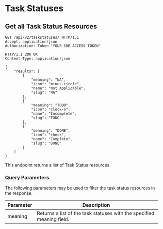 # Task Statuses

## Get all Task Status Resources

```http
GET /api/v2/taskstatuses/ HTTP/1.1
Accept: application/json
Authorization: Token "YOUR SDE ACCESS TOKEN"
```

```http
HTTP/1.1 200 OK
Content-Type: application/json

{
    "results": [
        {
            "meaning": "NA",
            "icon": "minus-circle",
            "name": "Not Applicable",
            "slug": "NA"
        },
        {
            "meaning": "TODO",
            "icon": "clock-o",
            "name": "Incomplete",
            "slug": "TODO"
        },
        {
            "meaning": "DONE",
            "icon": "check",
            "name": "Complete",
            "slug": "DONE"
        }
    ]
}
```
This endpoint returns a list of Task Status resources.

### Query Parameters

The following parameters may be used to filter the task status resources in the response.

Parameter | Description
----------|-----------------------------
meaning   | Returns a list of the task statuses with the specified meaning field.